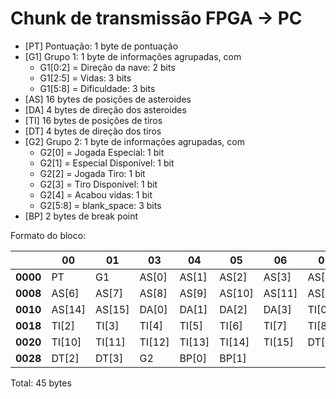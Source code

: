 # Chunk de transmissão FPGA -> PC 
- [PT] Pontuação: 1 byte de pontuação 
- [G1] Grupo 1: 1 byte de informações agrupadas, com
    - G1[0:2] = Direção da nave: 2 bits
    - G1[2:5] = Vidas: 3 bits
    - G1[5:8] = Dificuldade: 3 bits
- [AS] 16 bytes de posições de asteroides
- [DA] 4 bytes de direção dos asteroides
- [TI] 16 bytes de posições de tiros
- [DT] 4 bytes de direção dos tiros
- [G2] Grupo 2: 1 byte de informações agrupadas, com
    - G2[0] = Jogada Especial: 1 bit
    - G2[1] = Especial Disponível: 1 bit
    - G2[2] = Jogada Tiro: 1 bit
    - G2[3] = Tiro Disponível: 1 bit
    - G2[4] = Acabou vidas: 1 bit
    - G2[5:8] = blank_space: 3 bits
- [BP] 2 bytes de break point

Formato do bloco:

|          | **00** | **01** | **03** | **04** | **05** | **06** | **07** | **08** | 
|----------|--------|--------|--------|--------|--------|--------|--------|--------|
| **0000** | PT     | G1     | AS[0]  | AS[1]  | AS[2]  | AS[3]  | AS[4]  | AS[5]  |
| **0008** | AS[6]  | AS[7]  | AS[8]  | AS[9]  | AS[10] | AS[11] | AS[12] | AS[13] |
| **0010** | AS[14] | AS[15] | DA[0]  | DA[1]  | DA[2]  | DA[3]  | TI[0]  | TI[1]  | 
| **0018** | TI[2]  | TI[3]  | TI[4]  | TI[5]  | TI[6]  | TI[7]  | TI[8]  | TI[9]  |
| **0020** | TI[10] | TI[11] | TI[12] | TI[13] | TI[14] | TI[15] | DT[0]  | DT[1]  |
| **0028** | DT[2]  | DT[3]  | G2     | BP[0]  | BP[1]  |        |        |        |

Total: 45 bytes